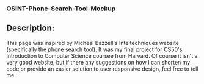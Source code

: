 ### OSINT-Phone-Search-Tool-Mockup

## Description:

This page was inspired by Micheal Bazzell's Inteltechniques website (specifically the phone search tool). 
It was my final project for CS50's Introduction to Computer Science coursee from Harvard.
Of course it isn't a very good website, but if there any suggestions on how I can 
shorten my code or provide an easier solution to user responsive design, feel free
to tell me.
